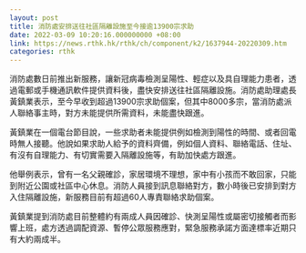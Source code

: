 ```yaml
---
layout: post
title: 消防處安排送往社區隔離設施至今接逾13900宗求助
date: 2022-03-09 10:20:16.000000000 +08:00
link: https://news.rthk.hk/rthk/ch/component/k2/1637944-20220309.htm
categories: rthk
---
```


消防處數日前推出新服務，讓新冠病毒檢測呈陽性、輕症以及具自理能力患者，透過電郵或手機通訊軟件提供資料後，盡快安排送往社區隔離設施。消防處助理處長黃鎮業表示，至今早收到超過13900宗求助個案，但其中8000多宗，當消防處派人聯絡事主時，對方未能提供所需資料，未能盡快跟進。

黃鎮業在一個電台節目說，一些求助者未能提供例如檢測到陽性的時間、或者回電時無人接聽。他說如果求助人給予的資料齊備，例如個人資料、聯絡電話、住址、有沒有自理能力、有切實需要入隔離設施等，有助加快處方跟進。

他舉例表示，曾有一名父親確診，家居環境不理想，家中有小孩而不敢回家，只能到附近公園或社區中心休息。消防人員接到訊息聯絡對方，數小時後已安排到對方入住隔離設施，新服務目前有超過60人專責聯絡求助個案。

黃鎮業提到消防處目前整體約有兩成人員因確診、快測呈陽性或屬密切接觸者而影響上班，處方透過調配資源、暫停公眾服務應對，緊急服務承諾方面達標率近期只有大約兩成半。
